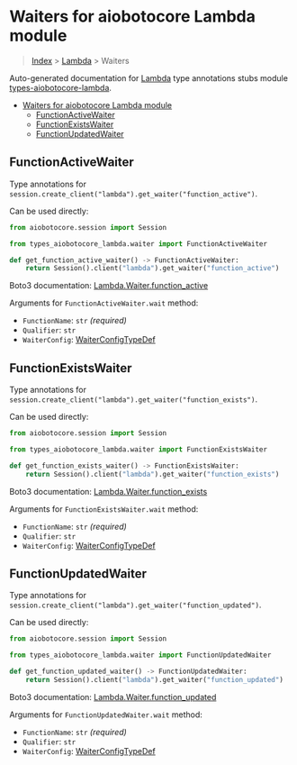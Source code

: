 <a id="waiters-for-aiobotocore-lambda-module"></a>

# Waiters for aiobotocore Lambda module

> [Index](..) > [Lambda](.) > Waiters

Auto-generated documentation for
[Lambda](https://boto3.amazonaws.com/v1/documentation/api/latest/reference/services/lambda.html#Lambda)
type annotations stubs module
[types-aiobotocore-lambda](https://pypi.org/project/types-aiobotocore-lambda/).

- [Waiters for aiobotocore Lambda module](#waiters-for-aiobotocore-lambda-module)
  - [FunctionActiveWaiter](#functionactivewaiter)
  - [FunctionExistsWaiter](#functionexistswaiter)
  - [FunctionUpdatedWaiter](#functionupdatedwaiter)

<a id="functionactivewaiter"></a>

## FunctionActiveWaiter

Type annotations for
`session.create_client("lambda").get_waiter("function_active")`.

Can be used directly:

```python
from aiobotocore.session import Session

from types_aiobotocore_lambda.waiter import FunctionActiveWaiter

def get_function_active_waiter() -> FunctionActiveWaiter:
    return Session().client("lambda").get_waiter("function_active")
```

Boto3 documentation:
[Lambda.Waiter.function_active](https://boto3.amazonaws.com/v1/documentation/api/latest/reference/services/lambda.html#Lambda.Waiter.FunctionActive)

Arguments for `FunctionActiveWaiter.wait` method:

- `FunctionName`: `str` *(required)*
- `Qualifier`: `str`
- `WaiterConfig`: [WaiterConfigTypeDef](./type_defs.md#waiterconfigtypedef)

<a id="functionexistswaiter"></a>

## FunctionExistsWaiter

Type annotations for
`session.create_client("lambda").get_waiter("function_exists")`.

Can be used directly:

```python
from aiobotocore.session import Session

from types_aiobotocore_lambda.waiter import FunctionExistsWaiter

def get_function_exists_waiter() -> FunctionExistsWaiter:
    return Session().client("lambda").get_waiter("function_exists")
```

Boto3 documentation:
[Lambda.Waiter.function_exists](https://boto3.amazonaws.com/v1/documentation/api/latest/reference/services/lambda.html#Lambda.Waiter.FunctionExists)

Arguments for `FunctionExistsWaiter.wait` method:

- `FunctionName`: `str` *(required)*
- `Qualifier`: `str`
- `WaiterConfig`: [WaiterConfigTypeDef](./type_defs.md#waiterconfigtypedef)

<a id="functionupdatedwaiter"></a>

## FunctionUpdatedWaiter

Type annotations for
`session.create_client("lambda").get_waiter("function_updated")`.

Can be used directly:

```python
from aiobotocore.session import Session

from types_aiobotocore_lambda.waiter import FunctionUpdatedWaiter

def get_function_updated_waiter() -> FunctionUpdatedWaiter:
    return Session().client("lambda").get_waiter("function_updated")
```

Boto3 documentation:
[Lambda.Waiter.function_updated](https://boto3.amazonaws.com/v1/documentation/api/latest/reference/services/lambda.html#Lambda.Waiter.FunctionUpdated)

Arguments for `FunctionUpdatedWaiter.wait` method:

- `FunctionName`: `str` *(required)*
- `Qualifier`: `str`
- `WaiterConfig`: [WaiterConfigTypeDef](./type_defs.md#waiterconfigtypedef)
